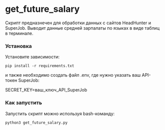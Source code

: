 # get_future_salary
Скрипт предназнечен для обработки данных с сайтов HeadHunter и SuperJob.
Выводит данные средней зарпалаты по языках в виде таблиц в терминале.

### Установка

Установите зависимости:

```commandline
pip install -r requirements.txt
```

и также необходимо создать файл .env, где нужно указать ваш API-токен SuperJob:

SECRET_KEY=ваш_ключ_API_SuperJob

### Как запустить
Запустить скрипт можно используя bash-команду:
```
python3 get_future_salary.py
```